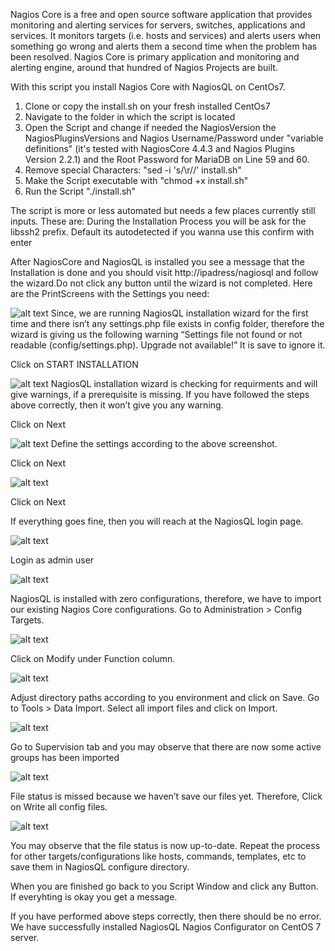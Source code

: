 Nagios Core is a free and open source software application that provides monitoring and alerting services for servers, switches, 
applications and services. It monitors targets (i.e. hosts and services) and alerts users when something go wrong and alerts them a 
second time when the problem has been resolved. Nagios Core is primary application and monitoring and alerting engine, around that 
hundred of Nagios Projects are built.


With this script you install Nagios Core with NagiosQL on CentOs7.

1) Clone or copy the install.sh on your fresh installed CentOs7
2) Navigate to the folder in which the script is located
3) Open the Script and change if needed the NagiosVersion the NagiosPluginsVersions and Nagios Username/Password under "variable definitions" (it's tested with NagiosCore 4.4.3 and Nagios Plugins Version 2.2.1)
and the Root Password for MariaDB on Line 59 and 60.
4) Remove special Characters: "sed -i 's/\r//' install.sh"
5) Make the Script executable with "chmod +x install.sh"
6) Run the Script "./install.sh"

The script is more or less automated but needs a few places currently still inputs.
These are:
During the Installation Process you will be ask for the libssh2 prefix. Default its autodetected if you wanna use this confirm with enter

After NagiosCore and NagiosQL is installed you see a message that the Installation is done and you should visit http://ipadress/nagiosql and follow the wizard.Do not click any button until the wizard is not completed. Here are the PrintScreens with the Settings you need:

![alt text](https://github.com/elcustrinio/nagioscore-with-nagiosql-centos7/blob/master/NagiosQL%20Web%20Wizard/nagiosql-installation-wizard-01.png)
Since, we are running NagiosQL installation wizard for the first time and there isn’t any settings.php file exists in config folder, therefore the wizard is giving us the following warning “Settings file not found or not readable (config/settings.php). Upgrade not available!” It is save to ignore it.

Click on START INSTALLATION

![alt text](https://github.com/elcustrinio/nagioscore-with-nagiosql-centos7/blob/master/NagiosQL%20Web%20Wizard/nagiosql-installation-wizard-02.png)
NagiosQL installation wizard is checking for requirments and will give warnings, if a prerequisite is missing.
If you have followed the steps above correctly, then it won’t give you any warning.

Click on Next

![alt text](https://github.com/elcustrinio/nagioscore-with-nagiosql-centos7/blob/master/NagiosQL%20Web%20Wizard/nagiosql-installation-wizard-03.png)
Define the settings according to the above screenshot.

Click on Next

![alt text](https://github.com/elcustrinio/nagioscore-with-nagiosql-centos7/blob/master/NagiosQL%20Web%20Wizard/nagiosql-installation-wizard-04.png)

Click on Next

If everything goes fine, then you will reach at the NagiosQL login page.

![alt text](https://github.com/elcustrinio/nagioscore-with-nagiosql-centos7/blob/master/NagiosQL%20Web%20Wizard/nagiosql-installation-wizard-05.png)

Login as admin user

![alt text](https://github.com/elcustrinio/nagioscore-with-nagiosql-centos7/blob/master/NagiosQL%20Web%20Wizard/nagiosql-installation-wizard-06.png)

NagiosQL is installed with zero configurations, therefore, we have to import our existing Nagios Core configurations.
Go to Administration > Config Targets.

![alt text](https://github.com/elcustrinio/nagioscore-with-nagiosql-centos7/blob/master/NagiosQL%20Web%20Wizard/nagiosql-config-target-01.png)

Click on Modify under Function column.

![alt text](https://github.com/elcustrinio/nagioscore-with-nagiosql-centos7/blob/master/NagiosQL%20Web%20Wizard/nagiosql-config-target-02.png)

Adjust directory paths according to you environment and click on Save.
Go to Tools > Data Import.
Select all import files and click on Import.

![alt text](https://github.com/elcustrinio/nagioscore-with-nagiosql-centos7/blob/master/NagiosQL%20Web%20Wizard/nagiosql-config-target-03.png)

Go to Supervision tab and you may observe that there are now some active groups has been imported

![alt text](https://github.com/elcustrinio/nagioscore-with-nagiosql-centos7/blob/master/NagiosQL%20Web%20Wizard/nagiosql-config-target-04.png)

File status is missed because we haven’t save our files yet. Therefore, Click on Write all config files.

![alt text](https://github.com/elcustrinio/nagioscore-with-nagiosql-centos7/blob/master/NagiosQL%20Web%20Wizard/nagiosql-config-target-05.png)

You may observe that the file status is now up-to-date.
Repeat the process for other targets/configurations like hosts, commands, templates, etc to save them in NagiosQL configure directory.

When you are finished go back to you Script Window and click any Button. If everyhting is okay you get a message.

If you have performed above steps correctly, then there should be no error.
We have successfully installed NagiosQL Nagios Configurator on CentOS 7 server.

